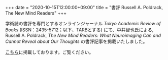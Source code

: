 +++
date = "2020-10-15T12:00:00+09:00"
title = "書評 Russell A. Poldrack, The New Mind Readers"
+++

学術誌の書評を専門とするオンラインジャーナル *Tokyo Academic Review of Books* (ISSN：2435-5712；以下、TARBとする) にて、中井智也氏による, Russell A. Poldrack, *The New Mind Readers: What Neuroimaging Can and Cannot Reveal about Our Thoughts* の書評記事を掲載いたしました。

[こちら](https://tarb.yamanami.tokyo/2020/10/0005-russell-poldrack-new-mind-readers.html)に掲載しております。ご覧ください。
